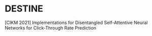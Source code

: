# DESTINE
[CIKM 2021] Implementations for Disentangled Self-Attentive Neural Networks for Click-Through Rate Prediction
